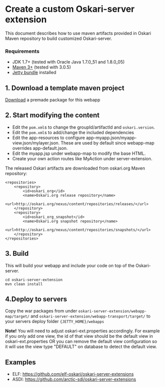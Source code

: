 # Create a custom Oskari-server extension

This document describes how to use maven artifacts provided in Oskari Maven repository to build customized Oskari-server.

### Requirements

* JDK 1.7+ (tested with Oracle Java 1.7.0_51 and 1.8.0_05)
* [Maven 3+](http://maven.apache.org/) (tested with 3.0.5)
* [Jetty bundle](/download) installed

## 1. Download a template maven project

[Download](/build/server/oskari-server-extension.zip) a premade package for this webapp

## 2. Start modifying the content

- Edit the `pom.xml`s to change the groupId/artifactId and `oskari.version`.
- Edit the `pom.xml`s to add/change the included dependencies
- Edit the app-resources to configure app-myapp.json/myapp-view.json/mylayer.json. These are used by default since webapp-map overrides app-default.json.
- Edit the myapp.jsp under webapp-map to modify the base HTML.
- Create your own action routes like MyAction under server-extension.

The released Oskari artifacts are downloaded from oskari.org Maven repository:

 	<repositories>
        <repository>
            <id>oskari_org</id>
            <name>Oskari.org release repository</name>
            <url>http://oskari.org/nexus/content/repositories/releases/</url>
        </repository>
        <repository>
            <id>oskari_org_snapshot</id>
            <name>Oskari.org snapshot repository</name>
            <url>http://oskari.org/nexus/content/repositories/snapshots/</url>
        </repository>
 	</repositories>

## 3. Build

This will build your webapp and include your code on top of the Oskari-server.

    cd oskari-server-extension
    mvn clean install

## 4.Deploy to servers

Copy the war packages from under `oskari-server-extension/webapp-map/target/` and `oskari-server-extension/webapp-transport/target/` to your servers deploy folder `{JETTY_HOME}/webapps`

**Note!** You will need to adjust oskari-ext.properties accordingly. For example if you only add one view, the id of that view should be the default view in oskari-ext.properties OR you can remove the default view configuration so it will use the view type "DEFAULT" on database to detect the default view.

## Examples

- ELF: https://github.com/elf-oskari/oskari-server-extensions
- ASDI: https://github.com/arctic-sdi/oskari-server-extensions